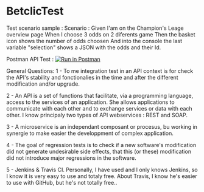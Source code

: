 # BetclicTest
Test scenario sample :
Scenario : Given I'am on the Champion's Leage overview page 
When I choose 3 odds on 2 diferents game
Then the basket icon shows the number of odds choosen And into the console the last variable "selection" shows a JSON with the odds and their Id.

Postman API Test : 
[![Run in Postman](https://run.pstmn.io/button.svg)](https://app.getpostman.com/run-collection/7506bce24fae3b102df3)


General Questions: 
1 - To me integration test in an API context is for check the API's stability and fonctionalies in the time and after the different modification and/or upgrade.

2 - An API is a set of functions that facilitate, via a programming language, access to the services of an application. She allows applications to communicate with each other and to exchange services or data with each other. I know principaly two types of API webservices : REST and SOAP.

3 - A microservice is an independant composant or procesus, bu working in synergie to make easier the developpment of complex application.

4 - The goal of regression tests is to check if a new software's modification did not generate undesirable side effects, that this (or these) modification did not introduce major regressions in the software.

5 - Jenkins & Travis CI. Personally, I have used and I only knows Jenkins, so I know it is very easy to use and totaly free. About Travis, I know he's easier to use with GitHub, but he's not totally free..
